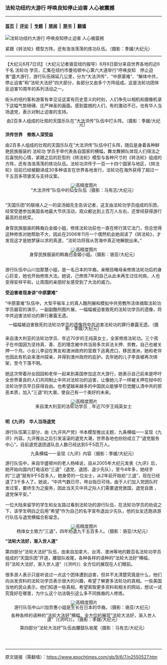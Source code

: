 ### 法轮功纽约大游行 呼唤良知停止迫害 人心被震撼

---

#### [首页](../../../..?n2550527) &nbsp;|&nbsp; [评论](../../../../../epoch-comment?n2550527) &nbsp;|&nbsp; [专题](../../../../../epoch-special?n2550527) &nbsp;|&nbsp; [禁闻](../../../../../epoch-news?n2550527) &nbsp;|&nbsp; [禁书](../../../../../books?n2550527) &nbsp;|&nbsp; [翻墙](https://github.com/gfw-breaker/nogfw/blob/master/README.md?n2550527)


<div><img alt="法轮功纽约大游行 呼唤良知停止迫害 人心被震撼" class="attachment-djy_600_400 size-djy_600_400 wp-post-image" src="https://i.epochtimes.com/assets/uploads/2009/06/906062144311959-600x400.jpg"/>
<div class="caption">
 <p>
  紧跟《转法轮》模型方阵，还有浩浩荡荡的炼功队伍。（摄影：季媛/大纪元）
 </p>
</div></div><hr/><div class="post_content" id="artbody" itemprop="articleBody">
 <!-- article content begin -->
 <p>
  【大纪元6月7日讯】（大纪元记者骆亚纽约报导）6月6日部分来自世界各地的近6千名
  <ok href="https://www.epochtimes.com/gb/tag/%E6%B3%95%E8%BD%AE%E5%8A%9F.html">
   法轮功
  </ok>
  学员，汇集在纽约市曼哈顿中心第六大道举行“呼唤良知　停止迫害”盛大游行，游行队伍绵延几公里，分为“大法洪传”、“中原蒙难”、“解体中共，停止迫害”和“法轮大法好”四大部分，各部分又由多个方阵组成。这是法轮功团体反迫害10周年的系列活动之一。
 </p>
 <p>
  街头的纽约客和游客有幸见证这富有历史意义的时刻，人们争先以相机和摄像机录下这幅气势磅礡、庄严神圣的画面。感到震撼的人们，有的激动不已，也有华人当场退党，表示对制止迫害的支持。
 </p>
 <p>
  <!--image v 1.0-->
 </p>
 <div style="line-height: 90%; text-align: center;">
  <ok href=" https://i.epochtimes.com/assets/uploads/2009/08/906062144321959-450x291.jpg" rel="noreferrer noopener" target="_blank">
   <img alt="" class="size-medium wp-image-7419284" src="https://i.epochtimes.com/assets/uploads/2009/08/906062144321959-450x291.jpg" title=""/>
  </ok>
  <br/>
  <span class="bn12">
   由2百多人组成的壮观的天国乐队在“大法洪传”队伍中打头阵。（摄影：季媛/大纪元）
  </span>
 </div>
 <p>
  <!-- -->
 </p>
 <p>
  <b>
   洪传世界　修炼人深受益
  </b>
 </p>
 <p>
  由2百多人组成的壮观的天国乐队在“大法洪传”队伍中打头阵，随后是身着各种鲜艳民族服装的
  <ok href="https://www.epochtimes.com/gb/tag/%E6%B3%95%E8%BD%AE%E5%8A%9F.html">
   法轮功
  </ok>
  学员手举代表各自国家的横幅，舞龙舞狮队体现人们得法之后喜悦的心情，紧跟之后的巨型的《转法轮》模型与各种尺寸的《转法轮》组成的方阵，还有浩浩荡荡的炼功队伍。法轮功洪传于一百一十四个国家与地区，《转法轮》目前已经被翻译成30多种语言在世界各地发行，法轮功在海外获得了超过一千五百多项褒奖与支持议案。
  <br/>
  <!--image v 1.0-->
 </p>
 <div style="line-height: 90%; text-align: center;">
  <ok href=" https://i.epochtimes.com/assets/uploads/2009/08/906062026431198.jpg" rel="noreferrer noopener" target="_blank">
   <img alt="" class="size-medium wp-image-7419285" src="https://i.epochtimes.com/assets/uploads/2009/08/906062026431198.jpg" title=""/>
  </ok>
  <img alt="高精度图片" border="0" src="//www.epochtimes.com/images/highRes.jpg"/>
  <br/>
  <span class="bn12">
   “大法洪传”队伍中的仙女队伍（摄影：马有志/大纪元）
  </span>
 </div>
 <p>
  <!-- -->
  <br/>
  “天国乐团”的联络人之一的梁汤姆先生告诉记者，这支由法轮功学员组成的乐团，经常受邀参加美国各地最大节庆活动，观众都达到上百万人左右，还曾经获得游行最高的总统奖。
 </p>
 <p>
  身穿民族服装的韩裔白金姬小姐，修炼法轮功前也一直在修行其它法门，但总觉得这种修炼对她帮助不大，因此在2006年11月一个偶然机会她阅读了《转法轮》，才发现这才是她梦寐以求的真道，“法轮功将我从苦海中真正地解脱出来。”
  <br/>
  <!--image v 1.0-->
 </p>
 <div style="line-height: 90%; text-align: center;">
  <ok href=" https://i.epochtimes.com/assets/uploads/2009/08/906062008531198.jpg" rel="noreferrer noopener" target="_blank">
   <img alt="" class="size-medium wp-image-7419286" src="https://i.epochtimes.com/assets/uploads/2009/08/906062008531198.jpg" title=""/>
  </ok>
  <img alt="高精度图片" border="0" src="//www.epochtimes.com/images/highRes.jpg"/>
  <br/>
  <span class="bn12">
   身穿民族服装的韩裔白金姬小姐。（摄影：骆亚/大纪元）
  </span>
 </div>
 <p>
  <!-- -->
  <br/>
  游行队伍中山川加那慧小姐，是一名日本的华裔。亲眼目睹母亲修炼法轮功后的身心巨变，她也开始修炼大法。她说，己修炼7年的自己从此未再生过任何病，人也变得安祥平和，让周围的亲朋好友感受到了大法的威力。
 </p>
 <p>
  <b>
   受迫害者现身讲“中原蒙难”
  </b>
 </p>
 <p>
  “中原蒙难”队伍中，大型平板车上的真人酷刑展和模拟中共劳教所活体摘取法轮功学员器官的演示，一副副酷刑图片展，一幅幅被迫害致死的法轮功学员的遗像，将中共迫害法轮功的罪行暴露无遗。
 </p>
 <p>
  <!--image v 1.5-->
 </p>
 <div style="line-height: 90%; text-align: center;">
  <ok href=" https://i.epochtimes.com/assets/uploads/2009/08/0906062015591892_2-450x262.jpg" rel="noreferrer noopener" target="_blank">
   <img alt="" class="size-medium wp-image-7419229" src="https://i.epochtimes.com/assets/uploads/2009/08/0906062015591892_2-450x262.jpg" title=""/>
  </ok>
  <br/>
  <span class="bn12">
   一幅幅被迫害致死的法轮功学员的遗像将中共迫害法轮功的罪行暴露无遗。（摄影：季媛/大纪元）
  </span>
 </div>
 <p>
  <!-- -->
 </p>
 <p>
  来自澳大利亚的法轮功学员、年近70岁的王纯英女士，全家修炼法轮功。三个孩子在中国因为坚持真、善、忍的理念被中共当局多次非法关押、劳教，自己也被关押一个月。小女儿李迎在男友和澳洲政府的营救下逃离虎口，移民澳洲，她和老伴也因此有机会来澳州探亲，并得到澳州政府的庇护。去年她的儿子李良被再次绑架，至今下落不明。
 </p>
 <p>
  她这次带着孙女园园和老伴一起来到美国参加这次大游行，她表示自己前来是呼吁全世界善良的人们共同制止中共对法轮功的迫害，让像她儿子一样被关押在狱中的法轮功学员早日获得自由。也希望越来越多的中国民众能够早日觉醒认清中共的邪恶本质，加入“三退”的大潮，使自己有一个美好的未来。
 </p>
 <p>
  <!--image v 1.0-->
 </p>
 <div style="line-height: 90%; text-align: center;">
  <ok href=" https://i.epochtimes.com/assets/uploads/2009/08/906062105301198-450x363.jpg" rel="noreferrer noopener" target="_blank">
   <img alt="" class="size-medium wp-image-7419287" src="https://i.epochtimes.com/assets/uploads/2009/08/906062105301198-450x363.jpg" title=""/>
  </ok>
  <img alt="高精度图片" border="0" src="//www.epochtimes.com/images/highRes.jpg"/>
  <br/>
  <span class="bn12">
   来自澳大利亚的法轮功学员﹐年近70岁王纯英女士
  </span>
 </div>
 <p>
  <!-- -->
  <br/>
  <b>
   明《九评》　华人当场退党
  </b>
 </p>
 <p>
  游行队伍第三部分，由《九评共产党》书本模型推出主题，九条横幅一一呈现《九评》内容。九评推出之后引发滚滚的退党大潮，世界各地也纷纷成立了“退党服务中心”，目前退党退团退队总人数已经达到5千5百万人。
 </p>
 <p>
  <!--image v 1.5-->
 </p>
 <div style="line-height: 90%; text-align: center;">
  <ok href=" https://i.epochtimes.com/assets/uploads/2009/08/0906062019151892_1-450x293.jpg" rel="noreferrer noopener" target="_blank">
   <img alt="" class="size-medium wp-image-7419288" src="https://i.epochtimes.com/assets/uploads/2009/08/0906062019151892_1-450x293.jpg" title=""/>
  </ok>
  <br/>
  <span class="bn12">
   九条横幅一一呈现《九评》内容（摄影：季媛/大纪元）
  </span>
 </div>
 <p>
  <!-- -->
 </p>
 <p>
  游行队伍中，来自华盛顿州的老人杨峰说，自从2005年大纪元发表《九评》后，她开始向国内打电话劝“三退”（退党、退团、退少先队），至今4年多，她经手的“三退”就有9千5百多人，她身旁的一位女士，从2年前开始劝“三退”，现在已经退了3千多人了。她说，“中共气数已尽，垮台指日可待。由于人们加入党团队时发过誓，要终生为之服务，因此当天灭中共之际人们需要退党救国，退党自救 ，退党保平安。”
 </p>
 <p>
  一位大陆来留学的学生和女友路过看到法轮功的游行队伍，在法轮功学员的劝说之下，该学生明白之后用“希望”作为自己的名字宣布退出少先队，他的女友还跑进游行队伍与退党横幅合影留念。
  <br/>
  <!--image v 1.0-->
 </p>
 <div style="line-height: 90%; text-align: center;">
  <ok href=" https://i.epochtimes.com/assets/uploads/2009/08/906062026441198-450x344.jpg" rel="noreferrer noopener" target="_blank">
   <img alt="" class="size-medium wp-image-7419289" src="https://i.epochtimes.com/assets/uploads/2009/08/906062026441198-450x344.jpg" title=""/>
  </ok>
  <img alt="高精度图片" border="0" src="//www.epochtimes.com/images/highRes.jpg"/>
  <br/>
  <span class="bn12">
   杨烽女士致力“三退”，四年劝退九千五百多人。（摄影：骆亚/大纪元）
  </span>
 </div>
 <p>
  <!-- -->
 </p>
 <p>
  <b>
   “法轮大法好，渐入世人道”
  </b>
 </p>
 <p>
  第四部分“法轮大法好”队伍，由来自加拿大、台湾、澳洲等地的数百名法轮功学员组成的“天国乐团”开道，腰鼓队收尾，各种各样的语种的“法轮大法好”横幅，将“法轮大法好，渐入世人道”（《洪吟》）全方位的展现在人们眼前。
 </p>
 <p>
  很多游人表示只是听说过一点这个团体遭到迫害，但并不太清楚究竟是什么，他们向派发资料的法轮功学员表示很大的兴趣，希望了解更多法轮功的真相。一些美国当地的民众表示，他们知道一些真相，希望索取更多资料和相关的网站，想试一试究竟好在哪里，为什么这个功法吸引这么多不同族裔的人修炼。
 </p>
 <p>
  <!--image v 1.0-->
 </p>
 <div style="line-height: 90%; text-align: center;">
  <ok href=" https://i.epochtimes.com/assets/uploads/2009/08/906062026451198.jpg" rel="noreferrer noopener" target="_blank">
   <img alt="" class="size-medium wp-image-7419290" src="https://i.epochtimes.com/assets/uploads/2009/08/906062026451198.jpg" title=""/>
  </ok>
  <img alt="高精度图片" border="0" src="//www.epochtimes.com/images/highRes.jpg"/>
  <br/>
  <span class="bn12">
   游行队伍中山川加奈惠小姐是生长在日本的华裔。（摄影：骆亚/大纪元）
  </span>
 </div>
 <p>
  <!-- -->
 </p>
 <p>
  <!--image v 1.5-->
 </p>
 <div style="line-height: 90%; text-align: center;">
  <ok href=" https://i.epochtimes.com/assets/uploads/2009/08/0906062014241892_2-450x300.jpg" rel="noreferrer noopener" target="_blank">
   <img alt="" class="size-medium wp-image-7419291" src="https://i.epochtimes.com/assets/uploads/2009/08/0906062014241892_2-450x300.jpg" title=""/>
  </ok>
  <br/>
  <span class="bn12">
   各种各样的语种的“法轮大法好”横幅，全方位的展现“法轮大法好，渐入世人道”（《洪吟》）。（摄影：季媛/大纪元）
  </span>
 </div>
 <p>
  <!-- -->
 </p>
 <p>
  <!--image v 1.5-->
 </p>
 <div style="line-height: 90%; text-align: center;">
  <ok href=" https://i.epochtimes.com/assets/uploads/2009/08/0906062105231892_1-450x323.jpg" rel="noreferrer noopener" target="_blank">
   <img alt="" class="size-medium wp-image-7419292" src="https://i.epochtimes.com/assets/uploads/2009/08/0906062105231892_1-450x323.jpg" title=""/>
  </ok>
  <br/>
  <span class="bn12">
   第四部分“法轮大法好”队伍由腰鼓队收尾（摄影：马有志/大纪元）
  </span>
 </div>
 <p>
  <!-- -->
  <br/>
  <font color="#ffffff">
   (http://www.dajiyuan.com)
  </font>
 </p>
 <p>
  <!-- article content end -->
  <div id="below_article_ad">
  </div>
 </p>
</div>


---

原文链接（需翻墙）：https://www.epochtimes.com/gb/9/6/7/n2550527.htm